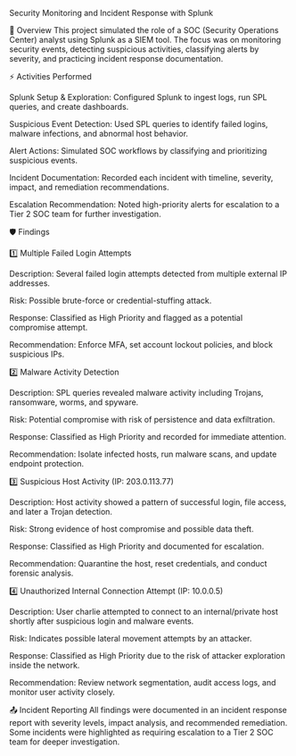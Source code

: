 Security Monitoring and Incident Response with Splunk

📌 Overview This project simulated the role of a SOC (Security Operations Center) analyst using Splunk as a SIEM tool. The focus was on monitoring security events, detecting suspicious activities, classifying alerts by severity, and practicing incident response documentation.

⚡ Activities Performed

Splunk Setup & Exploration: Configured Splunk to ingest logs, run SPL queries, and create dashboards.

Suspicious Event Detection: Used SPL queries to identify failed logins, malware infections, and abnormal host behavior.

Alert Actions: Simulated SOC workflows by classifying and prioritizing suspicious events.

Incident Documentation: Recorded each incident with timeline, severity, impact, and remediation recommendations.

Escalation Recommendation: Noted high-priority alerts for escalation to a Tier 2 SOC team for further investigation.

🛡️ Findings

1️⃣ Multiple Failed Login Attempts

Description: Several failed login attempts detected from multiple external IP addresses.

Risk: Possible brute-force or credential-stuffing attack.

Response: Classified as High Priority and flagged as a potential compromise attempt.

Recommendation: Enforce MFA, set account lockout policies, and block suspicious IPs.

2️⃣ Malware Activity Detection

Description: SPL queries revealed malware activity including Trojans, ransomware, worms, and spyware.

Risk: Potential compromise with risk of persistence and data exfiltration.

Response: Classified as High Priority and recorded for immediate attention.

Recommendation: Isolate infected hosts, run malware scans, and update endpoint protection.

3️⃣ Suspicious Host Activity (IP: 203.0.113.77)

Description: Host activity showed a pattern of successful login, file access, and later a Trojan detection.

Risk: Strong evidence of host compromise and possible data theft.

Response: Classified as High Priority and documented for escalation.

Recommendation: Quarantine the host, reset credentials, and conduct forensic analysis.

4️⃣ Unauthorized Internal Connection Attempt (IP: 10.0.0.5)

Description: User charlie attempted to connect to an internal/private host shortly after suspicious login and malware events.

Risk: Indicates possible lateral movement attempts by an attacker.

Response: Classified as High Priority due to the risk of attacker exploration inside the network.

Recommendation: Review network segmentation, audit access logs, and monitor user activity closely.

📤 Incident Reporting All findings were documented in an incident response report with severity levels, impact analysis, and recommended remediation. Some incidents were highlighted as requiring escalation to a Tier 2 SOC team for deeper investigation.
